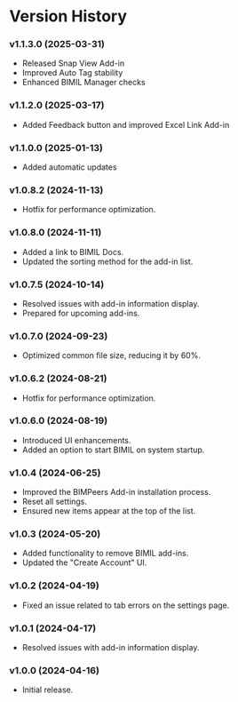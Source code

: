 # Version History

### v1.1.3.0 (2025-03-31)

* Released Snap View Add-in
* Improved Auto Tag stability
* Enhanced BIMIL Manager checks

### **v1.1.2.0** (2025-03-17)

* Added Feedback button and improved Excel Link Add-in

### **v1.1.0.0** (2025-01-13)

* Added automatic updates

### **v1.0.8.2** (2024-11-13)

* Hotfix for performance optimization.

### **v1.0.8.0** (2024-11-11)

* Added a link to BIMIL Docs.
* Updated the sorting method for the add-in list.

### **v1.0.7.5** (2024-10-14)

* Resolved issues with add-in information display.
* Prepared for upcoming add-ins.

### **v1.0.7.0** (2024-09-23)

* Optimized common file size, reducing it by 60%.

### **v1.0.6.2** (2024-08-21)

* Hotfix for performance optimization.

### **v1.0.6.0** (2024-08-19)

* Introduced UI enhancements.
* Added an option to start BIMIL on system startup.

### **v1.0.4** (2024-06-25)

* Improved the BIMPeers Add-in installation process.
* Reset all settings.
* Ensured new items appear at the top of the list.

### **v1.0.3** (2024-05-20)

* Added functionality to remove BIMIL add-ins.
* Updated the "Create Account" UI.

### **v1.0.2** (2024-04-19)

* Fixed an issue related to tab errors on the settings page.

### **v1.0.1** (2024-04-17)

* Resolved issues with add-in information display.

### **v1.0.0** (2024-04-16)

* Initial release.
